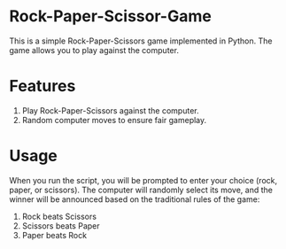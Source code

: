 # Rock-Paper-Scissor-Game
This is a simple Rock-Paper-Scissors game implemented in Python. The game allows you to play against the computer.

# Features
1. Play Rock-Paper-Scissors against the computer.
2. Random computer moves to ensure fair gameplay.

# Usage
When you run the script, you will be prompted to enter your choice (rock, paper, or scissors). The computer will randomly select its move, and the winner will be announced based on the traditional rules of the game:

1. Rock beats Scissors
2. Scissors beats Paper
3. Paper beats Rock
